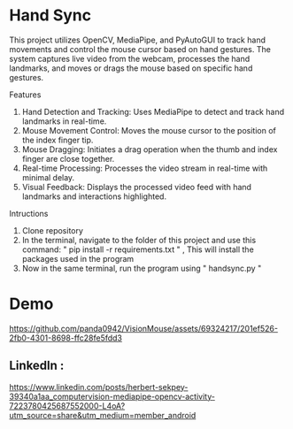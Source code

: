 # Hand Sync

This project utilizes OpenCV, MediaPipe, and PyAutoGUI to track hand movements and control the mouse cursor based on hand gestures. The system captures live video from the webcam, processes the hand landmarks, and moves or drags the mouse based on specific hand gestures.

Features
1. Hand Detection and Tracking: Uses MediaPipe to detect and track hand landmarks in real-time.
2. Mouse Movement Control: Moves the mouse cursor to the position of the index finger tip.
3. Mouse Dragging: Initiates a drag operation when the thumb and index finger are close together.
4. Real-time Processing: Processes the video stream in real-time with minimal delay.
5. Visual Feedback: Displays the processed video feed with hand landmarks and interactions highlighted.

Intructions 
1. Clone repository
2. In the terminal, navigate to the folder of this project and use this command:
   " pip install -r requirements.txt " , This will install the packages used in the program
3. Now in the same terminal, run the program using " handsync.py "

# Demo 

https://github.com/panda0942/VisionMouse/assets/69324217/201ef526-2fb0-4301-8698-ffc28fe5fdd3

## Linkedln : 
https://www.linkedin.com/posts/herbert-sekpey-39340a1aa_computervision-mediapipe-opencv-activity-7223780425687552000-L4oA?utm_source=share&utm_medium=member_android

